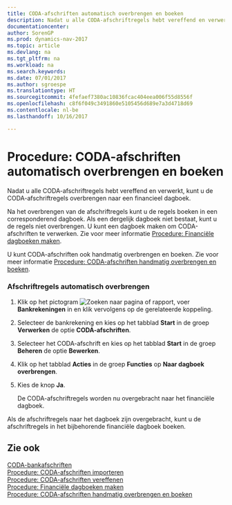 ```yaml
---
title: CODA-afschriften automatisch overbrengen en boeken
description: Nadat u alle CODA-afschriftregels hebt vereffend en verwerkt, kunt u de CODA-afschriftregels overbrengen naar een financieel dagboek.
documentationcenter: 
author: SorenGP
ms.prod: dynamics-nav-2017
ms.topic: article
ms.devlang: na
ms.tgt_pltfrm: na
ms.workload: na
ms.search.keywords: 
ms.date: 07/01/2017
ms.author: sgroespe
ms.translationtype: HT
ms.sourcegitcommit: 4fefaef7380ac10836fcac404eea006f55d8556f
ms.openlocfilehash: c8f6f049c3491860e5105456d689e7a3d4718d69
ms.contentlocale: nl-be
ms.lasthandoff: 10/16/2017

---
```

# <a name="how-to-automatically-transfer-and-post-coda-statements"></a>Procedure: CODA-afschriften automatisch overbrengen en boeken
Nadat u alle CODA-afschriftregels hebt vereffend en verwerkt, kunt u de CODA-afschriftregels overbrengen naar een financieel dagboek.  
  
 Na het overbrengen van de afschriftregels kunt u de regels boeken in een corresponderend dagboek. Als een dergelijk dagboek niet bestaat, kunt u de regels niet overbrengen. U kunt een dagboek maken om CODA-afschriften te verwerken. Zie voor meer informatie [Procedure: Financiële dagboeken maken](how-to-create-financial-journals.md).  
  
 U kunt CODA-afschriften ook handmatig overbrengen en boeken. Zie voor meer informatie [Procedure: CODA-afschriften handmatig overbrengen en boeken](how-to-manually-transfer-and-post-coda-statements.md).  
  
### <a name="to-automatically-transfer-statement-lines"></a>Afschriftregels automatisch overbrengen  
  
1.  Klik op het pictogram ![Zoeken naar pagina of rapport](media/ui-search/search_small.png "pictogram Zoeken naar pagina of rapport"), voer **Bankrekeningen** in en klik vervolgens op de gerelateerde koppeling.  
  
2.  Selecteer de bankrekening en kies op het tabblad **Start** in de groep **Verwerken** de optie **CODA-afschriften**.  
  
3.  Selecteer het CODA-afschrift en kies op het tabblad **Start** in de groep **Beheren** de optie **Bewerken**.  
  
4.  Klik op het tabblad **Acties** in de groep **Functies** op **Naar dagboek overbrengen**.  
  
5.  Kies de knop **Ja**.  
  
     De CODA-afschriftregels worden nu overgebracht naar het financiële dagboek.  
  
 Als de afschriftregels naar het dagboek zijn overgebracht, kunt u de afschriftregels in het bijbehorende financiële dagboek boeken.  
  
## <a name="see-also"></a>Zie ook  
 [CODA-bankafschriften](coda-bank-statements.md)   
 [Procedure: CODA-afschriften importeren](how-to-import-coda-statements.md)   
 [Procedure: CODA-afschriften vereffenen](how-to-apply-coda-statements.md)   
 [Procedure: Financiële dagboeken maken](how-to-create-financial-journals.md)   
 [Procedure: CODA-afschriften handmatig overbrengen en boeken](how-to-manually-transfer-and-post-coda-statements.md)
